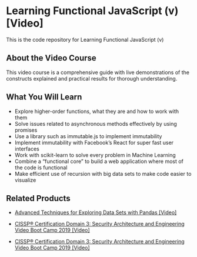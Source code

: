 # Learning Functional JavaScript (v)	 [Video]
This is the code repository for Learning Functional JavaScript (v)
## About the Video Course
This video course is a comprehensive guide with live demonstrations of the constructs explained and practical results for thorough understanding.

<H2>What You Will Learn</H2>
<DIV class=book-info-will-learn-text>
<UL>
<LI>Explore higher-order functions, what they are and how to work with them
<LI>Solve issues related to asynchronous methods effectively by using promises
<LI>Use a library such as immutable.js to implement immutability
<LI>Implement immutability with Facebook’s React for super fast user interfaces
<LI>Work with scikit-learn to solve every problem in Machine Learning 
<LI>Combine a “functional core” to build a web application where most of the code is functional
<LI>Make efficient use of recursion with big data sets to make code easier to visualize</LI></UL></DIV>


## Related Products
* [Advanced Techniques for Exploring Data Sets with Pandas [Video]](https://www.packtpub.com/big-data-and-business-intelligence/advanced-techniques-exploring-data-sets-pandas-video?utm_source=github&utm_medium=repository&utm_campaign=9781788397599)

* [CISSP®️ Certification Domain 3: Security Architecture and Engineering Video Boot Camp 2019 [Video]](https://www.packtpub.com/application-development/cissp-certification-domain-3-security-architecture-and-engineering-video?utm_source=github&utm_medium=repository&utm_campaign=9781838646080)

* [CISSP®️ Certification Domain 3: Security Architecture and Engineering Video Boot Camp 2019 [Video]](https://www.packtpub.com/application-development/cissp-certification-domain-3-security-architecture-and-engineering-video?utm_source=github&utm_medium=repository&utm_campaign=9781838646080)


